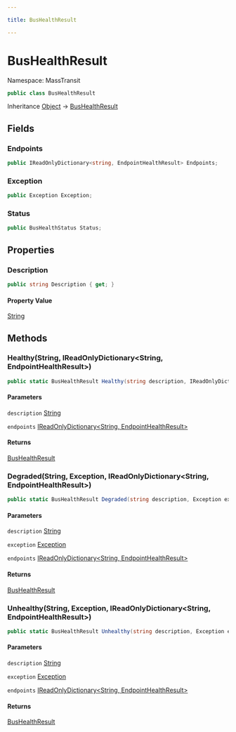 ```yaml
---

title: BusHealthResult

---
```


# BusHealthResult

Namespace: MassTransit

```csharp
public class BusHealthResult
```

Inheritance [Object](https://learn.microsoft.com/en-us/dotnet/api/system.object) → [BusHealthResult](../masstransit/bushealthresult)

## Fields

### **Endpoints**

```csharp
public IReadOnlyDictionary<string, EndpointHealthResult> Endpoints;
```

### **Exception**

```csharp
public Exception Exception;
```

### **Status**

```csharp
public BusHealthStatus Status;
```

## Properties

### **Description**

```csharp
public string Description { get; }
```

#### Property Value

[String](https://learn.microsoft.com/en-us/dotnet/api/system.string)<br/>

## Methods

### **Healthy(String, IReadOnlyDictionary\<String, EndpointHealthResult\>)**

```csharp
public static BusHealthResult Healthy(string description, IReadOnlyDictionary<string, EndpointHealthResult> endpoints)
```

#### Parameters

`description` [String](https://learn.microsoft.com/en-us/dotnet/api/system.string)<br/>

`endpoints` [IReadOnlyDictionary\<String, EndpointHealthResult\>](https://learn.microsoft.com/en-us/dotnet/api/system.collections.generic.ireadonlydictionary-2)<br/>

#### Returns

[BusHealthResult](../masstransit/bushealthresult)<br/>

### **Degraded(String, Exception, IReadOnlyDictionary\<String, EndpointHealthResult\>)**

```csharp
public static BusHealthResult Degraded(string description, Exception exception, IReadOnlyDictionary<string, EndpointHealthResult> endpoints)
```

#### Parameters

`description` [String](https://learn.microsoft.com/en-us/dotnet/api/system.string)<br/>

`exception` [Exception](https://learn.microsoft.com/en-us/dotnet/api/system.exception)<br/>

`endpoints` [IReadOnlyDictionary\<String, EndpointHealthResult\>](https://learn.microsoft.com/en-us/dotnet/api/system.collections.generic.ireadonlydictionary-2)<br/>

#### Returns

[BusHealthResult](../masstransit/bushealthresult)<br/>

### **Unhealthy(String, Exception, IReadOnlyDictionary\<String, EndpointHealthResult\>)**

```csharp
public static BusHealthResult Unhealthy(string description, Exception exception, IReadOnlyDictionary<string, EndpointHealthResult> endpoints)
```

#### Parameters

`description` [String](https://learn.microsoft.com/en-us/dotnet/api/system.string)<br/>

`exception` [Exception](https://learn.microsoft.com/en-us/dotnet/api/system.exception)<br/>

`endpoints` [IReadOnlyDictionary\<String, EndpointHealthResult\>](https://learn.microsoft.com/en-us/dotnet/api/system.collections.generic.ireadonlydictionary-2)<br/>

#### Returns

[BusHealthResult](../masstransit/bushealthresult)<br/>
